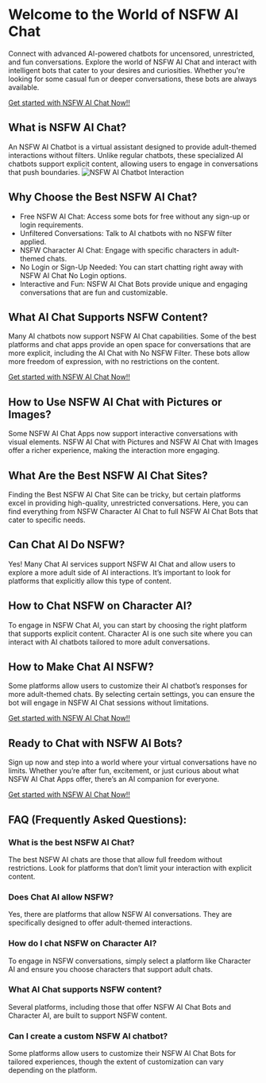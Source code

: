 <h1>Welcome to the World of NSFW AI Chat</h1>

Connect with advanced AI-powered chatbots for uncensored, unrestricted, and fun conversations. Explore the world of NSFW AI Chat and interact with intelligent bots that cater to your desires and curiosities. Whether you're looking for some casual fun or deeper conversations, these bots are always available.

<a href="https://golove.ai/nsfw-ai-chat">Get started with NSFW AI Chat Now!!</a>

<h2>What is NSFW AI Chat?</h2>
An NSFW AI Chatbot is a virtual assistant designed to provide adult-themed interactions without filters. Unlike regular chatbots, these specialized AI chatbots support explicit content, allowing users to engage in conversations that push boundaries.

<img src="https://cloth-off.ai/wp-content/uploads/2025/02/photo_2025-02-04_19-39-21.jpg" alt="NSFW AI Chatbot Interaction">

<h2>Why Choose the Best NSFW AI Chat?</h2>

<ul>
    <li>Free NSFW AI Chat: Access some bots for free without any sign-up or login requirements.</li>
    <li>Unfiltered Conversations: Talk to AI chatbots with no NSFW filter applied.</li>
    <li>NSFW Character AI Chat: Engage with specific characters in adult-themed chats.</li>
    <li>No Login or Sign-Up Needed: You can start chatting right away with NSFW AI Chat No Login options.</li>
    <li>Interactive and Fun: NSFW AI Chat Bots provide unique and engaging conversations that are fun and customizable.</li>
</ul>

<h2>What AI Chat Supports NSFW Content?</h2>

Many AI chatbots now support NSFW AI Chat capabilities. Some of the best platforms and chat apps provide an open space for conversations that are more explicit, including the AI Chat with No NSFW Filter. These bots allow more freedom of expression, with no restrictions on the content.

<a href="https://golove.ai/nsfw-ai-chat">Get started with NSFW AI Chat Now!!</a>

<h2>How to Use NSFW AI Chat with Pictures or Images?</h2>

Some NSFW AI Chat Apps now support interactive conversations with visual elements. NSFW AI Chat with Pictures and NSFW AI Chat with Images offer a richer experience, making the interaction more engaging.

<h2>What Are the Best NSFW AI Chat Sites?</h2>

Finding the Best NSFW AI Chat Site can be tricky, but certain platforms excel in providing high-quality, unrestricted conversations. Here, you can find everything from NSFW Character AI Chat to full NSFW AI Chat Bots that cater to specific needs.

<h2>Can Chat AI Do NSFW?</h2>

Yes! Many Chat AI services support NSFW AI Chat and allow users to explore a more adult side of AI interactions. It’s important to look for platforms that explicitly allow this type of content.

<h2>How to Chat NSFW on Character AI?</h2>

To engage in NSFW Chat AI, you can start by choosing the right platform that supports explicit content. Character AI is one such site where you can interact with AI chatbots tailored to more adult conversations.

<h2>How to Make Chat AI NSFW?</h2>

Some platforms allow users to customize their AI chatbot’s responses for more adult-themed chats. By selecting certain settings, you can ensure the bot will engage in NSFW AI Chat sessions without limitations.

<a href="https://golove.ai/nsfw-ai-chat">Get started with NSFW AI Chat Now!!</a>

<h2>Ready to Chat with NSFW AI Bots?</h2>

Sign up now and step into a world where your virtual conversations have no limits. Whether you’re after fun, excitement, or just curious about what NSFW AI Chat Apps offer, there’s an AI companion for everyone.

<a href="https://golove.ai/nsfw-ai-chat">Get started with NSFW AI Chat Now!!</a>

<h2>FAQ (Frequently Asked Questions):</h2>

<h3>What is the best NSFW AI Chat?</h3>
<p>The best NSFW AI chats are those that allow full freedom without restrictions. Look for platforms that don’t limit your interaction with explicit content.</p>

<h3>Does Chat AI allow NSFW?</h3>
<p>Yes, there are platforms that allow NSFW AI conversations. They are specifically designed to offer adult-themed interactions.</p>

<h3>How do I chat NSFW on Character AI?</h3>
<p>To engage in NSFW conversations, simply select a platform like Character AI and ensure you choose characters that support adult chats.</p>

<h3>What AI Chat supports NSFW content?</h3>
<p>Several platforms, including those that offer NSFW AI Chat Bots and Character AI, are built to support NSFW content.</p>

<h3>Can I create a custom NSFW AI chatbot?</h3>
<p>Some platforms allow users to customize their NSFW AI Chat Bots for tailored experiences, though the extent of customization can vary depending on the platform.</p>



